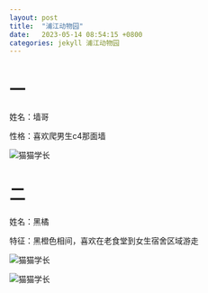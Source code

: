 ```yaml
---
layout: post
title:  "浦江动物园"
date:   2023-05-14 08:54:15 +0800
categories: jekyll 浦江动物园
---
```




# 一

姓名：墙哥

性格：喜欢爬男生c4那面墙

![猫猫学长](http://8.130.108.212/animal/墙哥1.jpg)

# 二

姓名：黑橘

特征：黑橙色相间，喜欢在老食堂到女生宿舍区域游走

![猫猫学长](http://8.130.108.212/animal/黑橘1.jpg)

![猫猫学长](http://8.130.108.212/animal/黑橘2.jpg)
